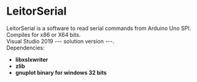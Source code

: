 # LeitorSerial
LeitorSerial is a software to read serial commands from Arduino Uno SPI.  
Compiles for x86 or X64 bits.  
Visual Studio 2019 --- solution version ---.  
Dependencies:  
- **libxslxwriter**  
- **zlib**  
- **gnuplot binary for windows 32 bits**  
